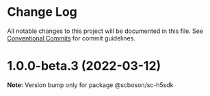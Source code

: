 # Change Log

All notable changes to this project will be documented in this file.
See [Conventional Commits](https://conventionalcommits.org) for commit guidelines.

# 1.0.0-beta.3 (2022-03-12)

**Note:** Version bump only for package @scboson/sc-h5sdk
